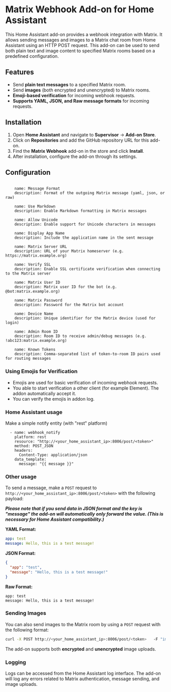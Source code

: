 # Matrix Webhook Add-on for Home Assistant

This Home Assistant add-on provides a webhook integration with Matrix. It allows sending messages and images to a Matrix chat room from Home Assistant using an HTTP POST request. This add-on can be used to send both plain text and image content to specified Matrix rooms based on a predefined configuration.

## Features

- Send **plain text messages** to a specified Matrix room.
- Send **images** (both encrypted and unencrypted) to Matrix rooms.
- **Emoji-based verification** for incoming webhook requests.
- **Supports YAML, JSON, and Raw message formats** for incoming requests.

## Installation

1. Open **Home Assistant** and navigate to **Supervisor** → **Add-on Store**.
2. Click on **Repositories** and add the GitHub repository URL for this add-on.
3. Find the **Matrix Webhook** add-on in the store and click **Install**.
4. After installation, configure the add-on through its settings.

## Configuration
```

    name: Message Format
    description: Format of the outgoing Matrix message (yaml, json, or raw)

    name: Use Markdown
    description: Enable Markdown formatting in Matrix messages

    name: Allow Unicode
    description: Enable support for Unicode characters in messages

    name: Display App Name
    description: Include the application name in the sent message

    name: Matrix Server URL
    description: URL of your Matrix homeserver (e.g. https://matrix.example.org)

    name: Verify SSL
    description: Enable SSL certificate verification when connecting to the Matrix server

    name: Matrix User ID
    description: Matrix user ID for the bot (e.g. @bot:matrix.example.org)

    name: Matrix Password
    description: Password for the Matrix bot account

    name: Device Name
    description: Unique identifier for the Matrix device (used for login)

    name: Admin Room ID
    description: Room ID to receive admin/debug messages (e.g. !abc123:matrix.example.org)

    name: Known Tokens
    description: Comma-separated list of token-to-room ID pairs used for routing messages
```

### Using Emojis for Verification

- Emojis are used for basic verification of incoming webhook requests.
- You able to start verification a other client (for example Element). The addon automatically accept it.
- You can verify the emojis in addon log.

### Home Assistant usage

Make a simple notify entity (with "rest" platform)
```
  - name: webhook_notify
    platform: rest
    resource: "http://<your_home_assistant_ip>:8006/post/<token>"
    method: POST_JSON
    headers:
      Content-Type: application/json
    data_template:
      message: "{{ message }}"
```
### Other usage

To send a message, make a `POST` request to `http://<your_home_assistant_ip>:8006/post/<token>` with the following payload:

***Please note that if you send data in JSON format and the key is "message" the add-on will automatically only forward the value. (This is necessary for Home Assistant compatibility.)***

**YAML Format:**

```yaml
app: test
message: Hello, this is a test message!
```

**JSON Format:**

```json
{
  "app": "test",
  "message": "Hello, this is a test message!"
}
```

**Raw Format:**

```
app: test
message: Hello, this is a test message!
```

### Sending Images

You can also send images to the Matrix room by using a `POST` request with the following format:

```bash
curl -X POST http://<your_home_assistant_ip>:8006/post/<token>   -F "image=@/path/to/image.png"   -F "caption=Test Image"
```

The add-on supports both **encrypted** and **unencrypted** image uploads.

### Logging

Logs can be accessed from the Home Assistant log interface. The add-on will log any errors related to Matrix authentication, message sending, and image uploads.
